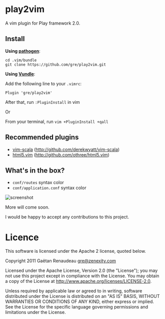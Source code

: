 # play2vim

A vim plugin for Play framework 2.0.

## Install

**Using [pathogen](https://github.com/tpope/vim-pathogen)**:

```
cd .vim/bundle
git clone https://github.com/gre/play2vim.git
```

**Using [Vundle](https://github.com/VundleVim/Vundle.vim)**:

Add the following line to your `.vimrc`:

```
Plugin 'gre/play2vim'
```

After that, run `:PluginInstall` in vim

Or

From your terminal, run `vim +PluginInstall +qall`

## Recommended plugins

- [vim-scala](http://github.com/derekwyatt/vim-scala) (http://github.com/derekwyatt/vim-scala)
- [html5.vim](http://github.com/othree/html5.vim) (http://github.com/othree/html5.vim)

## What's in the box?

- `conf/routes` syntax color
- `conf/application.conf` syntax color

![screenshot](http://i.imgur.com/EjuRK.png)

More will come soon.

I would be happy to accept any contributions to this project.

# Licence

This software is licensed under the Apache 2 license, quoted below.

Copyright 2011 Gaëtan Renaudeau <gre@zenexity.com>

Licensed under the Apache License, Version 2.0 (the "License"); you may not use this project except in compliance with the License. You may obtain a copy of the License at http://www.apache.org/licenses/LICENSE-2.0.

Unless required by applicable law or agreed to in writing, software distributed under the License is distributed on an "AS IS" BASIS, WITHOUT WARRANTIES OR CONDITIONS OF ANY KIND, either express or implied. See the License for the specific language governing permissions and limitations under the License.

